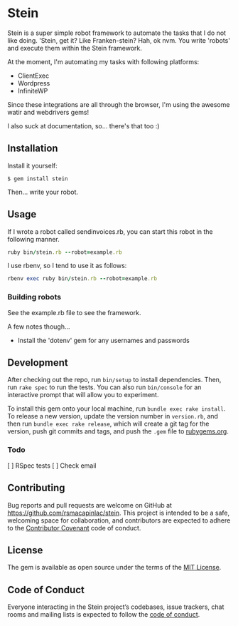 # Stein

Stein is a super simple robot framework to automate the tasks that I do not like
doing. 'Stein, get it? Like Franken-stein? Hah, ok nvm. You write 'robots' and
execute them within the Stein framework.

At the moment, I'm automating my tasks with following platforms:

* ClientExec
* Wordpress
* InfiniteWP

Since these integrations are all through the browser, I'm using the awesome
watir and webdrivers gems!

I also suck at documentation, so... there's that too :)

## Installation

Install it yourself:

    $ gem install stein

Then... write your robot.

## Usage

If I wrote a robot called sendinvoices.rb, you can start this robot in the
following manner.

```ruby
ruby bin/stein.rb --robot=example.rb
```

I use rbenv, so I tend to use it as follows:

```ruby
rbenv exec ruby bin/stein.rb --robot=example.rb
```

### Building robots

See the example.rb file to see the framework.

A few notes though...
* Install the 'dotenv' gem for any usernames and passwords

## Development

After checking out the repo, run `bin/setup` to install dependencies. Then, run `rake spec` to run the tests. You can also run `bin/console` for an interactive prompt that will allow you to experiment.

To install this gem onto your local machine, run `bundle exec rake install`. To release a new version, update the version number in `version.rb`, and then run `bundle exec rake release`, which will create a git tag for the version, push git commits and tags, and push the `.gem` file to [rubygems.org](https://rubygems.org).


### Todo

[ ] RSpec tests
[ ] Check email

## Contributing

Bug reports and pull requests are welcome on GitHub at https://github.com/rsmacapinlac/stein. This project is intended to be a safe, welcoming space for collaboration, and contributors are expected to adhere to the [Contributor Covenant](http://contributor-covenant.org) code of conduct.

## License

The gem is available as open source under the terms of the [MIT License](https://opensource.org/licenses/MIT).

## Code of Conduct

Everyone interacting in the Stein project’s codebases, issue trackers, chat rooms and mailing lists is expected to follow the [code of conduct](https://github.com/rsmacapinlac/stein/blob/master/CODE_OF_CONDUCT.md).
